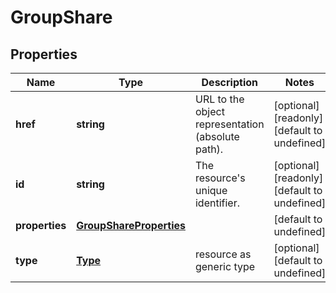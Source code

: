 # GroupShare

## Properties
| Name | Type | Description | Notes |
| ------------ | ------------- | ------------- | ------------- |
| **href** | **string** | URL to the object representation (absolute path). | [optional] [readonly] [default to undefined] |
| **id** | **string** | The resource\'s unique identifier. | [optional] [readonly] [default to undefined] |
| **properties** | [**GroupShareProperties**](GroupShareProperties.md) |  | [default to undefined] |
| **type** | [**Type**](Type.md) | resource as generic type | [optional] [default to undefined] |


